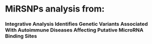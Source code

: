 # MiRSNPs analysis from:
### Integrative Analysis Identifies Genetic Variants Associated With Autoimmune Diseases Affecting Putative MicroRNA Binding Sites
